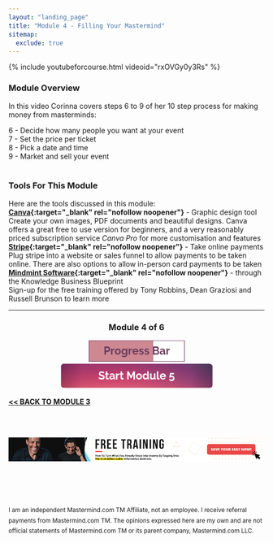```yaml
---
layout: "landing_page"
title: "Module 4 - Filling Your Mastermind"
sitemap:
  exclude: true  
---
```

 <div class="separator-2"></div>
 
{% include youtubeforcourse.html videoid="rxOVGy0y3Rs" %}

### Module Overview
In this video Corinna covers steps 6 to 9 of her 10 step process for making money from masterminds:

6 - Decide how many people you want at your event<br>
7 - Set the price per ticket<br>
8 - Pick a date and time<br>
9 - Market and sell your event<br>
<br>

### Tools For This Module
Here are the tools discussed in this module:<br>
**[Canva](https://www.canva.com){:target="_blank" rel="nofollow noopener"}** - Graphic design tool<br>
Create your own images, PDF documents and beautiful designs. Canva offers a great free to use version for beginners, and a very reasonably priced subscription service *Canva Pro* for more customisation and features<br>
**[Stripe](https://stripe.com){:target="_blank" rel="nofollow noopener"}** - Take online payments<br>
Plug stripe into a website or sales funnel to allow payments to be taken online. There are also options to allow in-person card payments to be taken<br>
**[Mindmint Software](https://dgachieve.com/joining?source=ILDmmcourse&a=1899){:target="_blank" rel="nofollow noopener"}** - through the Knowledge Business Blueprint<br>
Sign-up for the free training offered by Tony Robbins, Dean Graziosi and Russell Brunson to learn more


***

<center>
<h3>Module 4 of 6</h3>
<img src="/i/ff/mastermindcourse/progressbar4.png" alt="Progress bar 67% complete">
<br>
<a href="/ff/masterminds/c19/modules/module-5">
  <img src="/ff/masterminds/c19/buttons/module_5.png" alt="Make money with Masterminds Module 5 button">
</a>
</center>

**[<< BACK TO MODULE 3](/ff/masterminds/c19/modules/module-3)**

<br><br>
<center>
<a href="https://dgachieve.com/joining?source=ILDmmcoursebanner&a=1899" target="blank" rel="noopener"><img src="/i/ads/kbb/970x90.jpg" /></a>
</center>

<br><br><br>

<sub>I am an independent Mastermind.com TM Affiliate, not an employee. I receive referral payments from Mastermind.com TM. The opinions expressed here are my own and are not official statements of Mastermind.com TM or its parent company, Mastermind.com LLC.</sub>

